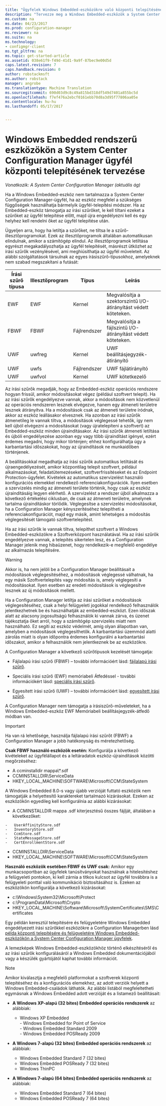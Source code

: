 ```yaml
---
title: "Ügyfelek Windows Embedded-eszközökre való központi telepítésének megtervezése |} Microsoft Docs"
description: "Tervezze meg a Windows Embedded-eszközök a System Center Configuration Managerben történő központi ügyféltelepítésre."
ms.custom: na
ms.date: 04/23/2017
ms.prod: configuration-manager
ms.reviewer: na
ms.suite: na
ms.technology:
- configmgr-client
ms.tgt_pltfrm: na
ms.topic: get-started-article
ms.assetid: 038e61f9-f49d-41d1-9a9f-87bec9e00d5d
caps.latest.revision: 7
caps.handback.revision: 0
author: robstackmsft
ms.author: robstack
manager: angrobe
ms.translationtype: Machine Translation
ms.sourcegitcommit: 690d03d9c8c49a815bd318df549d7401a855bc5d
ms.openlocfilehash: f7ef476a2ebcf0161ebb70d8a3d95f77806aa05e
ms.contentlocale: hu-hu
ms.lasthandoff: 05/17/2017


---
```

# <a name="planning-for-client-deployment-to-windows-embedded-devices-in-system-center-configuration-manager"></a>Windows Embedded rendszerű eszközökön a System Center Configuration Manager ügyfél központi telepítésének tervezése

*Vonatkozik: A System Center Configuration Manager (aktuális ág)*

<a name="BKMK_DeployClientEmbedded"></a>Ha a Windows Embedded-eszköz nem tartalmazza a System Center Configuration Manager-ügyfél, ha az eszköz megfelel a szükséges függőségek használhatja bármelyik ügyfél-telepítési módszer. Ha az Embedded-eszköz támogatja az írási szűrőket, le kell tiltani ezeket a szűrőket az ügyfél telepítése előtt, majd újra engedélyezni kell és egy helyhez kell rendelni őket az ügyfél telepítése után.  

 Ügyeljen arra, hogy ha letiltja a szűrőket, ne tiltsa le a szűrő-illesztőprogramokat. Ezek az illesztőprogramok általában automatikusan elindulnak, amikor a számítógép elindul. Az illesztőprogramok letiltása egyrészt megakadályozhatja az ügyfél telepítését, másrészt ütközhet az írási szűrők vezénylésével, ami meghiúsíthatja az ügyfél műveleteit. Az alábbi szolgáltatások társulnak az egyes írásiszűrő-típusokhoz, amelyeknek nem szabad megszakítani a futását:  

|Írási szűrő típusa|Illesztőprogram|Típus|Leírás|  
|-----------------------|------------|----------|-----------------|  
|EWF|EWF|Kernel|Megvalósítja a szektorszintű I/O-átirányítást védett köteteken.|  
|FBWF|FBWF|Fájlrendszer|Megvalósítja a fájlszintű I/O-átirányítást védett köteteken.|  
|UWF|uwfreg|Kernel|UWF beállításjegyzék-átirányító|  
|UWF|uwfs|Fájlrendszer|UWF fájlátirányító|  
|UWF|uwfvol|Kernel|UWF kötetkezelő|  

 Az írási szűrők megadják, hogy az Embedded-eszköz operációs rendszere hogyan frissül, amikor módosításokat végez (például szoftvert telepít). Ha az írási szűrők engedélyezve vannak, akkor a módosítások nem közvetlenül az operációs rendszeren lesznek elvégezve, hanem egy átmeneti területre lesznek átirányítva. Ha a módosítások csak az átmeneti területre íródnak, akkor az eszköz leállásakor elvesznek. Ha azonban az írási szűrők átmenetileg le vannak tiltva, a módosítások véglegessé tehetők, így nem kell újból elvégezni a módosításokat (vagy újratelepíteni a szoftvert) az Embedded-eszköz minden újraindításakor. Az írási szűrők átmeneti letiltása és újbóli engedélyezése azonban egy vagy több újraindítást igényel, ezért érdemes megadni, hogy mikor történjen; ehhez konfigurálhatja úgy a karbantartási időszakokat, hogy az újraindítások ne munkaidőben történjenek.  

 A beállításokkal megadhatja az írási szűrők automatikus letiltását és újraengedélyezését, amikor központilag telepít szoftvert, például alkalmazásokat, feladatütemezéseket, szoftverfrissítéseket és az Endpoint Protection-ügyfelet. Kivételek az automatikus szervizelést használó konfigurációs elemekkel rendelkező referenciakonfigurációk. Ilyen esetben a szervizelés mindig az átmeneti területe történik, hogy csak az eszköz újraindításáig legyen elérhető. A szervizelést a rendszer újból alkalmazza a következő értékelési ciklusban, de csak az átmeneti területre, amelynek tartalma újraindításkor törlődik. Véglegesítse a szervizelési módosításokat, ha a Configuration Manager kényszerítéséhez telepítheti a referenciakonfigurációt, majd egy másik, amint lehetséges a módosítás véglegesítését támogató szoftvertelepítést.  

 Ha az írási szűrők le vannak tiltva, telepíthet szoftvert a Windows Embedded-eszközökre a Szoftverközpont használatával. Ha az írási szűrők engedélyezve vannak, a telepítés sikertelen lesz, és a Configuration Manager jelenik meg hibaüzenet, hogy rendelkezik-e megfelelő engedélye az alkalmazás telepítésére.  

> [!WARNING]  
>  Akkor is, ha nem jelöli be a Configuration Manager beállításait a módosítások véglegesítéséhez, a módosítások véglegessé válhatnak, ha egy másik Szoftvertelepítés vagy módosítás is, amely véglegesíti a módosításokat. Ilyen esetben az eredeti módosítások is véglegesítve lesznek az új módosítások mellett.  

 Ha a Configuration Manager letiltja az írási szűrőket a módosítások véglegesítéséhez, csak a helyi felügyeleti jogokkal rendelkező felhasználók jelentkezhetnek be és használhatják az embedded-eszközt. Ezen időszak alatt az alacsony jogosultságú felhasználók ki vannak zárva, és üzenet tájékoztatja őket arról, hogy a számítógép szervizelés miatt nem használható. Ez segíti az eszköz védelmét, amíg olyan állapotban van, amelyben a módosítások véglegesíthetők. A karbantartási üzemmód alatti zárolás miatt is olyan időpontra érdemes konfigurálni a karbantartási időszakot, amikor a felhasználók nem jelentkeznek be az eszközökre.  

 A Configuration Manager a következő szűrőtípusok kezelését támogatja:  

-   Fájlalapú írási szűrő (FBWF) – további információért lásd: [fájlalapú írási szűrő](http://go.microsoft.com/fwlink/?LinkID=204717).  

-   Speciális írási szűrő (EWF) memóriabeli Átfedéssel - további információkért lásd: [speciális írási szűrő](http://go.microsoft.com/fwlink/?LinkId=204718).  

-   Egyesített írási szűrő (UWF) – további információért lásd: [egyesített írási szűrő](http://go.microsoft.com/fwlink/?LinkId=309236).  

 A Configuration Manager nem támogatja a írásiszűrő-műveleteket, ha a Windows Embedded-eszköz EWF Memóriabeli beállításjegyzék-átfedő módban van.  

> [!IMPORTANT]  
>  Ha van rá lehetősége, használja fájlalapú írási szűrőt (FBWF) a Configuration Manager a jobb hatékonyság és méretezhetőség.
>
> **Csak FBWF használó eszközök esetén:** Konfigurálja a következő kivételeket az ügyfélállapot és a leltáradatok eszköz-újraindítások közötti megőrzéséhez:  
>   
>  -   A ccminstalldir mappa\\*.sdf  
> -   CCMINSTALLDIR\ServiceData  
> -   HKEY_LOCAL_MACHINE\SOFTWARE\Microsoft\CCM\StateSystem  
>   
>  A Windows Embedded 8.0-s vagy újabb verzióját futtató eszközök nem támogatják a helyettesítő karaktereket tartalmazó kizárásokat. Ezeken az eszközökön egyedileg kell konfigurálnia az alábbi kizárásokat:  
>   
>  -   A CCMINSTALLDIR mappa .sdf kiterjesztésű összes fájlját, általában a következőket:  
>   
>     -   UserAffinityStore.sdf  
>     -   InventoryStore.sdf  
>     -   CcmStore.sdf  
>     -   StateMessageStore.sdf  
>     -   CertEnrollmentStore.sdf  
> -   CCMINSTALLDIR\ServiceData  
> -   HKEY_LOCAL_MACHINE\SOFTWARE\Microsoft\CCM\StateSystem  
>   
> **Használó eszközök esetében FBWF és UWF csak:** Amikor egy munkacsoportban az ügyfelek tanúsítványokat használnak a hitelesítéshez a felügyeleti pontokon, ki kell zárnia a titkos kulcsot az ügyfél továbbra is a felügyeleti ponttal való kommunikáció biztosításához is. Ezeken az eszközökön konfigurálja a következő kizárásokat:  
>   
>  -   c:\Windows\System32\Microsoft\Protect  
> -   c:\ProgramData\Microsoft\Crypto  
> -   HKEY_LOCAL_MACHINE\Software\Microsoft\SystemCertificates\SMS\Certificates  

 Egy példán keresztül telepítésére és felügyeletére Windows Embedded engedélyezett írási szűrőkkel eszközökre a Configuration Managerben lásd [példa központi telepítésére és felügyeletére Windows Embedded-eszközökön a System Center Configuration Manager ügyfelek](../../../../core/clients/deploy/example-scenario-for-deploying-and-managing-clients-on-windows-embedded-devices.md).  

 A lemezképek Windows Embedded-eszközökhöz történő elkészítéséről és az írási szűrők konfigurálásáról a Windows Embedded dokumentációjából vagy a készülék gyártójától kaphat további információt.  

> [!NOTE]  
>  Amikor kiválasztja a megfelelő platformokat a szoftverek központi telepítéséhez és a konfigurációs elemekhez, az adott verziók helyett a Windows Embedded-családok láthatók. Az alábbi listából megfeleltetheti egymásnak a Windows Embedded adott verzióját és a listamező beállításait:  
>   
>  -   **A Windows XP-alapú (32 bites) Embedded operációs rendszerek** az alábbiak:  
>   
>      -   Windows XP Embedded  
>     -   Windows Embedded for Point of Service  
>     -   Windows Embedded Standard 2009  
>     -   Windows Embedded POSReady 2009  
> -   **A Windows 7-alapú (32 bites) Embedded operációs rendszerek** az alábbiak:  
>   
>      -   Windows Embedded Standard 7 (32 bites)  
>     -   Windows Embedded POSReady 7 (32 bites)  
>     -   Windows ThinPC  
> -   **A Windows 7-alapú (64 bites) Embedded operációs rendszerek** az alábbiak:  
>   
>      -   Windows Embedded Standard 7 (64 bites)  
>     -   Windows Embedded POSReady 7 (64 bites)

